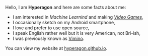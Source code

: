 [0]: https://vimino.gitlab.io/
[1]: https://hyperagon.itch.io/
[2]: https://hyperagon.github.io/

Hello, I am **Hyperagon** and here are some facts about me:

- I am interested in *Machine Learnind* and making [*Video Games*][1],
- I occasionally sketch on my Android smartphone,
- I love and prefer to use open source,
- I speak English rather well but it is very American, not Bri-ish,
- I was previously known as [Vimino][0].

You can view my website at [hyperagon.github.io][2].
